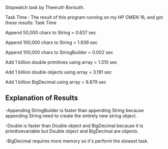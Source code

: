 Stopwatch task by Theeruth Borisuth.

Task	Time :
The result of this program running on my HP OMEN 16, and got
these results:
Task                                                  Time

Append 50,000 chars to String                  =    0.637 sec

Append 100,000 chars to String                 =    1.939 sec

Append 100,000 chars to StringBuilder          =    0.002 sec

Add 1 billion double primitives using array    =    1.310 sec

Add 1 billion double objects using array	    =    3.191 sec

Add 1 billion BigDecimal using array           =    8.879 sec

## Explanation of Results


-Appending StringBuilder is faster than appending String because appending String need to create the entirely new string object.


-Double is faster than Double object and BigDecimal because it is 
primitivevariable but Double object and BigDecimal are objects.

-BigDecimal requires more memory so it's perform the slowest task.